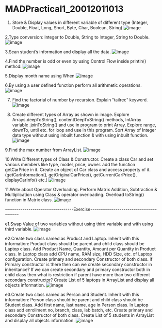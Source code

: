 # MADPractical1_20012011013

1. Store & Display values in different variable of different type (Integer, Double, Float, Long, Short, Byte, Char, Boolean, String)
![image](https://user-images.githubusercontent.com/98973295/185969385-9c3b1c34-0c64-4886-8868-bd20918d8edd.png)

2.Type conversion:
Integer to Double, String to Integer, String to Double.
![image](https://user-images.githubusercontent.com/98973295/185969596-7cf9aa48-335c-4e84-859c-a2e5935de84e.png)

3.Scan student’s information and display all the data.
![image](https://user-images.githubusercontent.com/98973295/185969857-df65c8e7-1bde-46b8-8418-82b4a6084c79.png)

4.Find the number is odd or even by using Control Flow inside println() method.
![image](https://user-images.githubusercontent.com/98973295/185969972-948b9400-afff-4701-85c8-95260afb8292.png)

5.Display month name using When
![image](https://user-images.githubusercontent.com/98973295/185970058-d8c47d2b-af69-41c4-b20a-2173be8aad50.png)

6.By using a user defined function perform all arithmetic operations.
![image](https://user-images.githubusercontent.com/98973295/185970129-c908463d-4c69-408b-815a-50cf8172759f.png)

7. Find the factorial of number by recursion. Explain "tailrec" keyword.
![image](https://user-images.githubusercontent.com/98973295/185970200-779bf44d-1ac9-4a99-a2ce-79d9080be681.png)

8. Create different types of Array as shown in image. Explore Arrays.deepToString(), contentDeepToString() methods, IntArray variable .joinToString()  and use in program to print Array. Explore range, downTo, until etc. for loop and use in this program. Sort Array of Integer data type without using inbuilt function & with using inbuilt function.
![image](https://user-images.githubusercontent.com/98973295/185970367-42c53082-5819-4198-abe6-144187ff77bb.png)

9.Find the max number from ArrayList.
![image](https://user-images.githubusercontent.com/98973295/185970508-6fdb3cc2-3631-4153-8589-0ddd81a6787b.png)

10.Write Different types of Class & Constructor. Create a class Car and set various members like type, model, price, owner. add the function getCarPrice in it. Create an object of Car class and access property of it. (getCarInformation(), getOriginalCarPrice(), getCurrentCarPrice(), displayCarInfo() etc.)
![image](https://user-images.githubusercontent.com/98973295/185970814-f4584af5-deca-4bfc-ba6e-47b4004bfd4b.png)

11.Write about Operator Overloading. Perform Matrix Addition, Subtraction & Multiplication using Class & operator overloading. Overload toString() function in Matrix class.
![image](https://user-images.githubusercontent.com/98973295/185999097-53bba8c8-038f-40cc-86ad-c59837fb691d.png)

-----------------------------------Exercise-----------------------------------------

e1.Swap Value of two variables without using third variable and with using third variable.
![image](https://user-images.githubusercontent.com/98973295/186220421-d865b2a7-4903-4746-9111-277102251dce.png)

e2.Create two class named as Product and Laptop. Inherit with this information: Product class should be parent and child class should be Laptop class. 
Add Product Name, Quantity, Amount per Quantity in Product class. In Laptop class add CPU name, RAM size, HDD Size, etc. of Laptop configuration. 
Create primary and secondary Constructor of both class. 
If Primary constructor is there then can we create secondary constructor in inheritance? 
If we can create secondary and primary constructor both in child class then what is restriction if parent have more than two different secondary constructor? 
Create List of 5 laptops in ArrayList and display all objects information.
![image](https://user-images.githubusercontent.com/98973295/186220585-392ca7cb-3ac1-4ac1-9ab7-7b4ef01ad172.png)

e3.Create two class named as Person and Student. Inherit with this information: Person class should be parent and child class should be Student class. 
Add first name, last name, age in Person class. In Laptop class add enrollment no, branch, class, lab batch, etc. 
Create primary and secondary Constructor of both class. 
Create List of 5 students in ArrayList and display all objects information.
![image](https://user-images.githubusercontent.com/98973295/186220760-0bee88d2-ab62-4175-954c-4689ac1e51bd.png)

 
